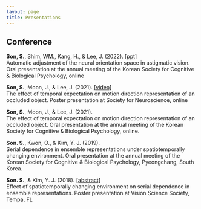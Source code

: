 ```yaml
---
layout: page
title: Presentations
---
```


## Conference

**Son, S.**, Shim, WM., Kang, H., & Lee, J. (2022). [[ppt]](./data/kscbp2022.pdf) <br>
Automatic adjustment of the neural orientation space in astigmatic vision. Oral presentation at the annual meeting of the Korean Society for Cognitive & Biological Psychology, online<br>

**Son, S.**, Moon, J., & Lee, J. (2021). [[video]](https://www.youtube.com/watch?v=za12HqT5_gA) <br>
The effect of temporal expectation on motion direction representation of an occluded object. Poster presentation at Society for Neuroscience, online<br>

**Son, S.**, Moon, J., & Lee, J. (2021). <br>
The effect of temporal expectation on motion direction representation of an occluded object. Oral presentation at the annual meeting of the Korean Society for Cognitive & Biological Psychology, online.<br>

**Son. S.**, Kwon, O., & Kim, Y. J. (2019). <br>
Serial dependence in ensemble representations under spatiotemporally changing environment. Oral presentation at the annual meeting of the Korean Society for Cognitive & Biological Psychology, Pyeongchang, South Korea. <br>

**Son. S.**, & Kim, Y. J. (2018). [[abstract]](https://jov.arvojournals.org/article.aspx?articleid=2699069) <br>
Effect of spatiotemporally changing environment on serial dependence in ensemble representations. Poster presentation at Vision Science Society, Tempa, FL<br>

